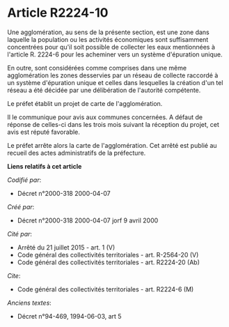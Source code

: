 # Article R2224-10

Une agglomération, au sens de la présente section, est une zone dans laquelle la population ou les activités économiques sont
suffisamment concentrées pour qu'il soit possible de collecter les eaux mentionnées à l'article R. 2224-6 pour les acheminer
vers un système d'épuration unique.

En outre, sont considérées comme comprises dans une même agglomération les zones desservies par un réseau de collecte
raccordé à un système d'épuration unique et celles dans lesquelles la création d'un tel réseau a été décidée par une
délibération de l'autorité compétente.

Le préfet établit un projet de carte de l'agglomération.

Il le communique pour avis aux communes concernées. A défaut de réponse de celles-ci dans les trois mois suivant la réception
du projet, cet avis est réputé favorable.

Le préfet arrête alors la carte de l'agglomération. Cet arrêté est publié au recueil des actes administratifs de la
préfecture.

**Liens relatifs à cet article**

_Codifié par_:

  - Décret n°2000-318 2000-04-07

_Créé par_:

  - Décret n°2000-318 2000-04-07 jorf 9 avril 2000

_Cité par_:

  - Arrêté du 21 juillet 2015 - art. 1 (V)
  - Code général des collectivités territoriales - art. R-2564-20 (V)
  - Code général des collectivités territoriales - art. R2224-20 (Ab)

_Cite_:

  - Code général des collectivités territoriales - art. R2224-6 (M)

_Anciens textes_:

  - Décret n°94-469, 1994-06-03, art 5
